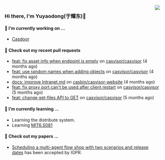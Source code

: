 <img align="right" src="https://github-readme-stats.vercel.app/api?username=leo220yuyaodog&show_icons=true&icon_color=805AD5&text_color=718096&bg_color=ffffff&hide_title=true" />

### Hi there, I'm Yuyaodong(于耀东)👋
#### 🔭 I’m currently working on ...
- [Casdoor](https://github.com/casdoor)

#### 🔨 Check out my recent pull requests

- [feat: fix asset info when endpoint is empty](https://github.com/casvisor/casvisor/pull/135) on [casvisor/casvisor](https://github.com/casvisor/casvisor) (4 months ago)
- [feat: use random names when adding objects](https://github.com/casvisor/casvisor/pull/134) on [casvisor/casvisor](https://github.com/casvisor/casvisor) (4 months ago)
- [docs: improve Intranet.md](https://github.com/casbin/casvisor-website/pull/17) on [casbin/casvisor-website](https://github.com/casbin/casvisor-website) (4 months ago)
- [feat: fix proxy port can&#39;t be used after client restart](https://github.com/casvisor/casvisor/pull/133) on [casvisor/casvisor](https://github.com/casvisor/casvisor) (5 months ago)
- [feat: change get-files API to GET](https://github.com/casvisor/casvisor/pull/132) on [casvisor/casvisor](https://github.com/casvisor/casvisor) (5 months ago)

#### 🌱 I’m currently learning ...
- Learning the distribute system.
- Learning [MIT6.S081](https://pdos.csail.mit.edu/6.828/2021/schedule.html)

#### 📜 Check out my papers ...
- [Scheduling a multi-agent flow shop with two scenarios and release dates](https://www.tandfonline.com/doi/full/10.1080/00207543.2023.2188646) has been accepted by IGPR.

